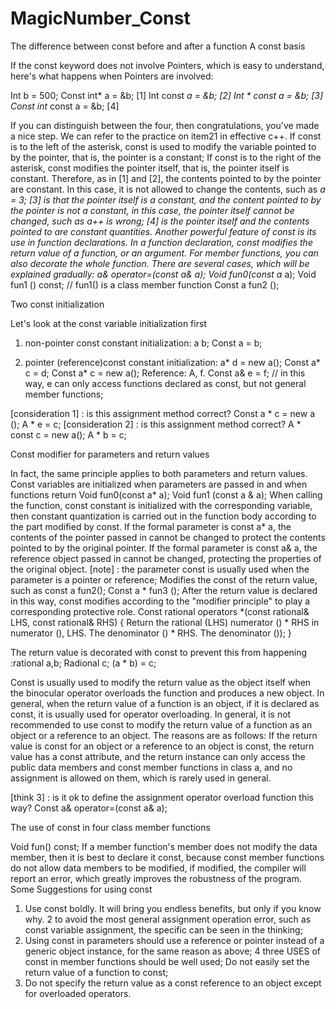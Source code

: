# MagicNumber_Const

The difference between const before and after a function
A const basis

If the const keyword does not involve Pointers, which is easy to understand, here's what happens when Pointers are involved:

Int b = 500;
Const int* a = &b; [1]
Int const *a = &b; [2]
Int * const a = &b; [3]
Const int* const a = &b; [4]

If you can distinguish between the four, then congratulations, you've made a nice step. We can refer to the practice on item21 in effective c++. If const is to the left of the asterisk, const is used to modify the variable pointed to by the pointer, that is, the pointer is a constant; If const is to the right of the asterisk, const modifies the pointer itself, that is, the pointer itself is constant. Therefore, as in [1] and [2], the contents pointed to by the pointer are constant. In this case, it is not allowed to change the contents, such as *a = 3; [3] is that the pointer itself is a constant, and the content pointed to by the pointer is not a constant, in this case, the pointer itself cannot be changed, such as a++ is wrong; [4] is the pointer itself and the contents pointed to are constant quantities.
Another powerful feature of const is its use in function declarations. In a function declaration, const modifies the return value of a function, or an argument. For member functions, you can also decorate the whole function. There are several cases, which will be explained gradually: a& operator=(const a& a);
Void fun0(const a* a);
Void fun1 () const; // fun1() is a class member function
Const a fun2 ();

Two const initialization

Let's look at the const variable initialization first
1) non-pointer const constant initialization: a b;
Const a = b;

2) pointer (reference)const constant initialization: a* d = new a();
Const a* c = d;
Const a* c = new a();
Reference:
A, f.
Const a& e = f; // in this way, e can only access functions declared as const, but not general member functions;

[consideration 1] : is this assignment method correct?
Const a * c = new a ();
A * e = c;
[consideration 2] : is this assignment method correct?
A * const c = new a();
A * b = c;

Const modifier for parameters and return values

In fact, the same principle applies to both parameters and return values. Const variables are initialized when parameters are passed in and when functions return
Void fun0(const a* a); Void fun1 (const a & a);
When calling the function, const constant is initialized with the corresponding variable, then constant quantization is carried out in the function body according to the part modified by const. If the formal parameter is const a* a, the contents of the pointer passed in cannot be changed to protect the contents pointed to by the original pointer. If the formal parameter is const a& a, the reference object passed in cannot be changed, protecting the properties of the original object.
[note] : the parameter const is usually used when the parameter is a pointer or reference;
Modifies the const of the return value, such as const a fun2(); Const a * fun3 ();
After the return value is declared in this way, const modifies according to the "modifier principle" to play a corresponding protective role. Const rational operators *(const rational& LHS, const rational& RHS)
{
Return the rational (LHS) numerator () * RHS in numerator (),
LHS. The denominator () * RHS. The denominator ());
}

The return value is decorated with const to prevent this from happening :rational a,b;
Radional c;
(a * b) = c;

Const is usually used to modify the return value as the object itself when the binocular operator overloads the function and produces a new object.
In general, when the return value of a function is an object, if it is declared as const, it is usually used for operator overloading. In general, it is not recommended to use const to modify the return value of a function as an object or a reference to an object.
The reasons are as follows:
If the return value is const for an object or a reference to an object is const, the return value has a const attribute, and the return instance can only access the public data members and const member functions in class a, and no assignment is allowed on them, which is rarely used in general.

[think 3] : is it ok to define the assignment operator overload function this way?
Const a& operator=(const a& a);

The use of const in four class member functions

Void fun() const;
If a member function's member does not modify the data member, then it is best to declare it const, because const member functions do not allow data members to be modified, if modified, the compiler will report an error, which greatly improves the robustness of the program.
Some Suggestions for using const

1. Use const boldly. It will bring you endless benefits, but only if you know why.
2 to avoid the most general assignment operation error, such as const variable assignment, the specific can be seen in the thinking;
3. Using const in parameters should use a reference or pointer instead of a generic object instance, for the same reason as above;
4 three USES of const in member functions should be well used;
Do not easily set the return value of a function to const;
6. Do not specify the return value as a const reference to an object except for overloaded operators.
